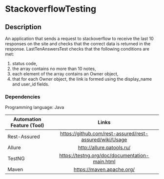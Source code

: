 # StackoverflowTesting
## Description
An application that sends a request to stackoverflow to receive the last 10 responses on the site
and checks that the correct data is returned in the response.
LastTenAnswersTest checks that the following conditions are met:
1) status code,
2) the array contains no more than 10 notes,
3) each element of the array contains an Owner object,
4) that for each Owner object, the link is formed using the display_name and user_id fields.
### Dependencies
Programming language: Java

| Automation Feature (Tool) |                             Links                              |
|---------------------------|:--------------------------------------------------------------:|
| Rest-Assured              |    https://github.com/rest-assured/rest-assured/wiki/Usage     |
| Allure                    |                   http://allure.qatools.ru/                    |
| TestNG                    |         https://testng.org/doc/documentation-main.html         |
| Maven                     |                   https://maven.apache.org/                    |
